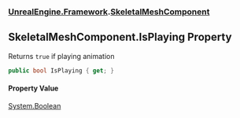 ### [UnrealEngine.Framework](./UnrealEngine-Framework.md 'UnrealEngine.Framework').[SkeletalMeshComponent](./UnrealEngine-Framework-SkeletalMeshComponent.md 'UnrealEngine.Framework.SkeletalMeshComponent')
## SkeletalMeshComponent.IsPlaying Property
Returns `true` if playing animation  
```csharp
public bool IsPlaying { get; }
```
#### Property Value
[System.Boolean](https://docs.microsoft.com/en-us/dotnet/api/System.Boolean 'System.Boolean')  
